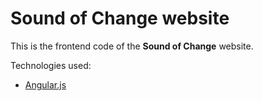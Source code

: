 # Sound of Change website
This is the frontend code of the <b>Sound of Change</b> website.

Technologies used:
 - [Angular.js](https://angularjs.org)